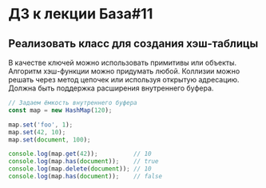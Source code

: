 # ДЗ к лекции База#11

## Реализовать класс для создания хэш-таблицы

В качестве ключей можно использовать примитивы или объекты. Алгоритм хэш-функции можно придумать любой.
Коллизии можно решать через метод цепочек или используя открытую адресацию.
Должна быть поддержка расширения внутреннего буфера.

```js
// Задаем ёмкость внутреннего буфера
const map = new HashMap(120);

map.set('foo', 1);
map.set(42, 10);
map.set(document, 100);

console.log(map.get(42));          // 10
console.log(map.has(document));    // true
console.log(map.delete(document)); // 10
console.log(map.has(document));    // false
```
